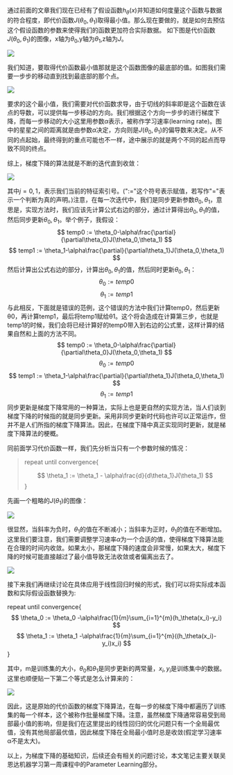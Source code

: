 通过前面的文章我们现在已经有了假设函数$h_\theta(x)$并知道如何度量这个函数与数据的符合程度，即代价函数$J(\theta_0,\theta_1)$取得最小值。那么现在要做的，就是如何去预估这个假设函数的参数来使得我们的函数更加符合实际数据。
如下图是代价函数$J(\theta_0,\theta_1)$的图像，x轴为$\theta_0$,y轴为$\theta_1$,z轴为$J$。 

![][1]

我们知道，要取得代价函数最小值那就是这个函数图像的最底部的值。如图我们需要一步步的移动直到找到最底部的那个点。

![][2]

要求的这个最小值，我们需要对代价函数求导，由于切线的斜率即是这个函数在该点的导数，可以提供每一步移动的方向。我们根据这个方向一步步的进行梯度下降，而每一步移动的大小这里用参数$\alpha$表示，被称作学习速率(learning rate)。图中的星星之间的距离就是由参数$\alpha$决定，方向则是$J(\theta_0,\theta_1)$的偏导数来决定。从不同的点起始，最终得到的重点可能也不一样，途中展示的就是两个不同的起点而导致不同的终点。

综上，梯度下降的算法就是不断的迭代直到收敛：

![][3]

其中$j=0,1$，表示我们当前的特征索引号。(":="这个符号表示赋值，若写作"="表示一个判断为真的声明。)注意，在每一次迭代中，我们是同步更新参数$\theta_0,\theta_1$，意思是，实现方法时，我们应该先计算公式右边的部分，通过计算得出$\theta_0,\theta_1$的值，然后同步更新$\theta_0,\theta_1$。举个例子，我假设：
$$
temp0 := \theta_0-\alpha\frac{\partial}{\partial\theta_0}J(\theta_0,\theta_1)
$$
$$
temp1 := \theta_1-\alpha\frac{\partial}{\partial\theta_1}J(\theta_0,\theta_1)
$$
然后计算出公式右边的部分，计算出$\theta_0,\theta_1$的值，然后同时更新$\theta_0,\theta_1$：
$$
\theta_0 := temp0
$$
$$
\theta_1 := temp1
$$
与此相反，下面就是错误的范例，这个错误的方法中我们计算temp0，然后更新θ0，再计算temp1，最后将temp1赋给θ1。这个将会造成在计算第三步，也就是temp1的时候，我们会将已经计算好的temp0带入到右边的公式里，这样计算的结果自然和上面的方法不同。
$$
temp0 := \theta_0-\alpha\frac{\partial}{\partial\theta_0}J(\theta_0,\theta_1)
$$
$$
\theta_0 := temp0
$$
$$
temp1 := \theta_1-\alpha\frac{\partial}{\partial\theta_1}J(\theta_0,\theta_1)
$$
$$
\theta_1 := temp1
$$
同步更新是梯度下降常用的一种算法，实际上也是更自然的实现方法，当人们谈到梯度下降的时候指的就是同步更新。采用非同步更新时代码也许可以正常运作，但并不是人们所指的梯度下降算法。因此，在梯度下降中真正实现同时更新，就是梯度下降算法的梗概。

同前面学习代价函数一样，我们先分析当只有一个参数时候的情况：

> repeat until convergence{ 
>
> 
>   
> $$
> \theta_1 := \theta_1 - \alpha\frac{d}{d\theta_1}J(\theta_1)
> $$
> }

先画一个粗略的$J(\theta_1)$的图像：

![][4]

很显然，当斜率为负时，$\theta_1$的值在不断减小；当斜率为正时，$\theta_1$的值在不断增加。这里我们要注意，我们需要调整学习速率$\alpha$为一个合适的值，使得梯度下降算法能在合理的时间内收敛。如果太小，那梯度下降的速度会非常慢，如果太大，梯度下降的时候可能直接越过了最小值导致无法收敛或者偏离出去了。

![][5]

接下来我们再继续讨论在具体应用于线性回归时候的形式，我们可以将实际成本函数和实际假设函数替换为:

repeat until convergence{
$$
\theta_0 := \theta_0
-\alpha\frac{1}{m}\sum_{i=1}^{m}(h_\theta(x_i)-y_i)
$$
$$
\theta_1 := \theta_1 -\alpha\frac{1}{m}\sum_{i=1}^{m}((h_\theta(x_i)-y_i)x_i) 
$$
}

其中，m是训练集的大小，$\theta_0$和$\theta_1$是同步更新的两常量，$x_i,y_i$是训练集中的数据。这里也顺便贴一下第二个等式是怎么计算来的：

![][6]

因此，这是原始的代价函数的梯度下降算法，在每一步的梯度下降中都遍历了训练集的每一个样本，这个被称作批量梯度下降。注意，虽然梯度下降通常容易受到局部最小值的影响，但是我们在这里提出的线性回归的优化问题只有一个全局最优值，没有其他局部最优值，因此梯度下降在全局最小值时总是收敛(假定学习速率α不是太大)。

以上，为梯度下降的基础知识，后续还会有相关的问题讨论，本文笔记主要关联吴恩达机器学习第一周课程中的Parameter Learning部分。

[1]: http://www.leafw.cn/wp-content/uploads/2018/08/%E5%9B%BE%E7%89%871.png
[2]: http://www.leafw.cn/wp-content/uploads/2018/08/clip_image001.jpg
[3]: http://www.leafw.cn/wp-content/uploads/2018/08/%E5%9B%BE%E7%89%873.png
[4]: http://www.leafw.cn/wp-content/uploads/2018/08/ViewImage.png
[5]: http://www.leafw.cn/wp-content/uploads/2018/08/gradient.png
[6]: http://www.leafw.cn/wp-content/uploads/2018/08/pds.png
